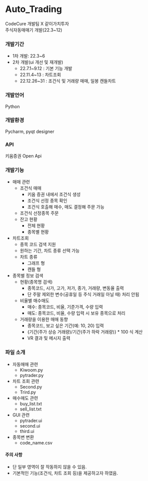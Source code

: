 # Auto_Trading
CodeCure 개발팀 X 같이가치투자 \
주식자동매매기 개발(22.3~12)

### 개발기간
* 1차 개발: 22.3~6
* 2차 개발(ui 개선 및 재개발)
  * 22.7.1~9.12 : 기본 기능 개발
  * 22.11.4~13 : 차트조회
  * 22.12.26~31 : 조건식 및 거래량 매매, 일봉 캔들차트
  
### 개발언어
Python

### 개발환경
Pycharm, pyqt designer

### API
키움증권 Open Api

### 개발기능

* 매매 관련
  * 조건식 매매
    * 키움 증권 내에서 조건식 생성
    * 조건식 선정 종목 확인
    * 조건식 호출해 매수, 매도 결정해 주문 가능
  * 조건식 선정종목 주문
  * 잔고 현황
    * 전체 현황
    * 종목별 현황
* 차트조회
  * 종목 코드 검색 지원
  * 원하는 기간, 차트 종류 선택 가능
  * 차트 종류
    * 그래프 형
    * 캔들 형
* 종목별 정보 검색
  * 현황(종목명 검색)
    * 종목코드, 시가, 고가, 저가, 종가, 거래량, 변동율 출력
    * 단 주말 제외한 변수(공휴일 등 주식 거래일 아닐 때) 처리 안됨
  * 비율별 매수매도
    * 매수: 종목코드, 비율, 기준가격, 수량 입력
    * 매도: 종목코드, 비율, 수량 입력 시 보유 종목으로 처리
  * 거래량을 이용한 매매 동향
    * 종목코드, 보고 싶은 기간(예: 10, 20) 입력
    * {기간(주가 상승 거래량)/기간(주가 하락 거래량)} * 100 식 계산
    * VR 결과 및 메시지 출력


    
### 파일 소개

* 자동매매 관련
  * Kiwoom.py
  * pytrader.py
* 차트 조회 관련
  * Second.py
  * Trird.py
* 매수매도 관련
  * buy_list.txt
  * sell_list.txt
* GUI 관련
  * pytrader.ui
  * second.ui
  * third.ui
* 종목변 변환
  * code_name.csv

#### 주의 사항
* 단 일부 영역이 잘 작동하지 않을 수 있음.
* 기본적인 기능(조건식, 차트 조회 등)을 제공하고자 하였음.